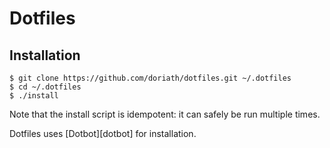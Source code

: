 # Dotfiles

## Installation

```shell
$ git clone https://github.com/doriath/dotfiles.git ~/.dotfiles
$ cd ~/.dotfiles
$ ./install
```

Note that the install script is idempotent: it can safely be run multiple
times.

Dotfiles uses [Dotbot][dotbot] for installation.
